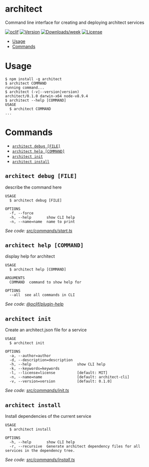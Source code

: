 architect
=========

Command line interface for creating and deploying architect services

[![oclif](https://img.shields.io/badge/cli-oclif-brightgreen.svg)](https://oclif.io)
[![Version](https://img.shields.io/npm/v/architect.svg)](https://npmjs.org/package/architect)
[![Downloads/week](https://img.shields.io/npm/dw/architect.svg)](https://npmjs.org/package/architect)
[![License](https://img.shields.io/npm/l/architect.svg)](https://github.com/snappi/architect-cli/blob/master/package.json)

<!-- toc -->
* [Usage](#usage)
* [Commands](#commands)
<!-- tocstop -->
# Usage
<!-- usage -->
```sh-session
$ npm install -g architect
$ architect COMMAND
running command...
$ architect (-v|--version|version)
architect/0.1.0 darwin-x64 node-v8.9.4
$ architect --help [COMMAND]
USAGE
  $ architect COMMAND
...
```
<!-- usagestop -->
# Commands
<!-- commands -->
* [`architect debug [FILE]`](#architect-debug-file)
* [`architect help [COMMAND]`](#architect-help-command)
* [`architect init`](#architect-init)
* [`architect install`](#architect-install)

## `architect debug [FILE]`

describe the command here

```
USAGE
  $ architect debug [FILE]

OPTIONS
  -f, --force
  -h, --help       show CLI help
  -n, --name=name  name to print
```

_See code: [src/commands/start.ts](https://github.com/snappi/architect-cli/blob/v0.1.0/src/commands/debug.ts)_

## `architect help [COMMAND]`

display help for architect

```
USAGE
  $ architect help [COMMAND]

ARGUMENTS
  COMMAND  command to show help for

OPTIONS
  --all  see all commands in CLI
```

_See code: [@oclif/plugin-help](https://github.com/oclif/plugin-help/blob/v2.1.2/src/commands/help.ts)_

## `architect init`

Create an architect.json file for a service

```
USAGE
  $ architect init

OPTIONS
  -a, --author=author
  -d, --description=description
  -h, --help                     show CLI help
  -k, --keywords=keywords
  -l, --license=license          [default: MIT]
  -n, --name=name                [default: architect-cli]
  -v, --version=version          [default: 0.1.0]
```

_See code: [src/commands/init.ts](https://github.com/snappi/architect-cli/blob/v0.1.0/src/commands/init.ts)_

## `architect install`

Install dependencies of the current service

```
USAGE
  $ architect install

OPTIONS
  -h, --help       show CLI help
  -r, --recursive  Generate architect dependency files for all services in the dependency tree.
```

_See code: [src/commands/install.ts](https://github.com/snappi/architect-cli/blob/v0.1.0/src/commands/install.ts)_
<!-- commandsstop -->
